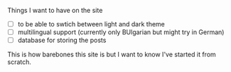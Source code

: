 Things I want to have on the site

 -[ ] to be able to swtich between light and dark theme
 -[ ] multilingual support (currently only BUlgarian but might try in German)
 -[ ] database for storing the posts
 
This is how barebones this site is but I want to know I've started it from scratch.
